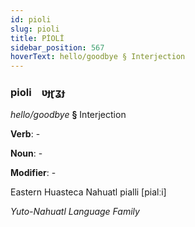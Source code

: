 ```yaml
---
id: pioli
slug: pioli
title: PİOLİ
sidebar_position: 567
hoverText: hello/goodbye § Interjection
---
```


### pioli&emsp;<span kind="abugida">ʋɟɽʓɟ</span>

*hello/goodbye* **§** Interjection

**Verb**: -

**Noun**: -

**Modifier**: -

Eastern Huasteca Nahuatl pialli [pialːi]

*Yuto-Nahuatl Language Family*
